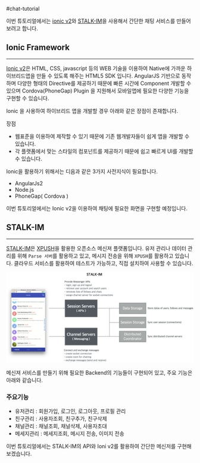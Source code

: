 #chat-tutorial

이번 튜토리얼에서는 [ionic v2](http://ionicframework.com/docs/v2/)와 [STALK-IM](https://github.com/S5Platform/stalk-messenger-server)을 사용해서 간단한 채팅 서비스를 만들어보려고 합니다.


## Ionic Framework
-----------

[Ionic v2](http://ionicframework.com/docs/v2/)은 HTML, CSS, javascript 등의 WEB 기술을 이용하여 Native에 가까운 하이브리드앱을 만들 수 있도록 해주는 HTML5 SDK 입니다. AngularJS 기반으로 동작하며 다양한 형태의 Directive를 제공하기 때문에 빠른 시간에 Component 개발할 수 있으며 Cordova(PhoneGap) Plugin 을 지원해서 모바일앱에 필요한 다양한 기능을 구현할 수 있습니다.

Ionic 을 사용하여 하이브리드 앱을 개발할 경우 아래와 같은 장점이 존재합니다.

장점
- 웹표준을 이용하여 제작할 수 있기 때문에 기존 웹개발자들이 쉽게 앱을 개발할 수 있습니다.
- 각 플랫폼에서 맞는 스타일의 컴포넌트를 제공하기 때문에 쉽고 빠르게 UI를 개발할 수 있습니다.

Ionic을 활용하기 위해서는 디음과 같은 3가지 사전지식이 필요합니다.
- AngularJs2
- Node.js
- PhoneGap( Cordova )

이번 튜토리얼에서는 Ionic v2을 이용하여 채팅에 필요한 화면을 구현할 예정입니다.

## STALK-IM
-----------

[STALK-IM](https://github.com/S5Platform/stalk-messenger-server)은 [XPUSH](http://xpush.github.io/)을 활용한 오픈소스 메신져 플랫폼입니다. 유저 관리나 데이터 관리를 위해 `Parse 서버`를 활용하고 있고, 메시지 전송을 위해 `XPUSH`를 활용하고 있습니다. 클라우드 서비스를 활용하여 테스트가 가능하고, 직접 설치하여 사용할 수 있습니다. 

<a href="images/STALK-IM.png" target="_blank"><img src="images/STALK-IM.png"/></a>

메신져 서비스를 만들기 위해 필요한 Backend의 기능들이 구현되어 있고, 주요 기능은 아래와 같습니다.

### 주요기능
 * 유저관리 : 회원가입, 로그인, 로그아웃, 프로필 관리
 * 친구관리 : 사용자조회, 친구추가, 친구삭제
 * 채널관리 : 채널조회, 채널삭제, 사용자초대
 * 메세지관리 : 메세지조회, 메시지 전송, 이미지 전송

이번 튜토리얼에서는 STALK-IM의 API와 Ioni v2를 활용하여 간단한 메신저를 구현해보겠습니다.